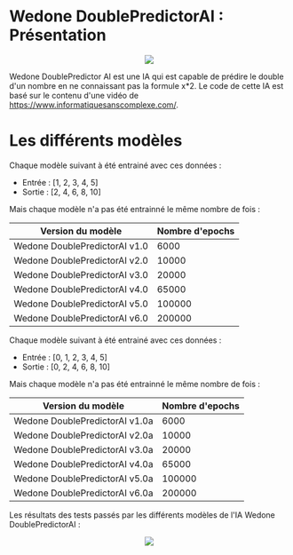 # Wedone DoublePredictorAI : Présentation
<p align="center">
  <img src="https://github.com/WedoneOfficiel/Wedone-DoublePredictorAI/assets/110472725/363a5cf2-8c53-46e2-a110-2c37783b5997" />
</p>

Wedone DoublePredictor AI est une IA qui est capable de prédire le double d'un nombre en ne connaissant pas la formule x*2. 
Le code de cette IA est basé sur le contenu d'une vidéo de https://www.informatiquesanscomplexe.com/.

# Les différents modèles
Chaque modèle suivant à été entrainé avec ces données :
- Entrée : [1, 2, 3, 4, 5] 
- Sortie : [2, 4, 6, 8, 10]

Mais chaque modèle n'a pas été entrainné le même nombre de fois :

|Version du modèle            |Nombre d'epochs|
|-----------------------------|---------------|
|Wedone DoublePredictorAI v1.0|6000           |
|Wedone DoublePredictorAI v2.0|10000          |
|Wedone DoublePredictorAI v3.0|20000          |
|Wedone DoublePredictorAI v4.0|65000          |
|Wedone DoublePredictorAI v5.0|100000         |
|Wedone DoublePredictorAI v6.0|200000         |

Chaque modèle suivant à été entrainé avec ces données :
- Entrée : [0, 1, 2, 3, 4, 5] 
- Sortie : [0, 2, 4, 6, 8, 10]

Mais chaque modèle n'a pas été entrainné le même nombre de fois :

|Version du modèle             |Nombre d'epochs|
|------------------------------|---------------|
|Wedone DoublePredictorAI v1.0a|6000           |
|Wedone DoublePredictorAI v2.0a|10000          |
|Wedone DoublePredictorAI v3.0a|20000          |
|Wedone DoublePredictorAI v4.0a|65000          |
|Wedone DoublePredictorAI v5.0a|100000         |
|Wedone DoublePredictorAI v6.0a|200000         |

Les résultats des tests passés par les différents modèles de l'IA Wedone DoublePredictorAI :

<p align="center">
    <img src="https://github.com/WedoneOfficiel/Wedone-DoublePredictorAI/assets/110472725/c7fb12c1-3f21-449d-aca5-0586064e7f8f"/>
</p>
